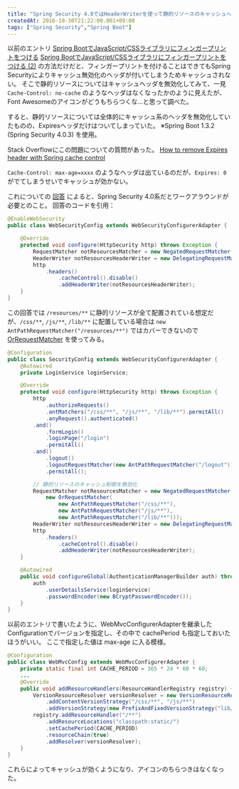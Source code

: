 ```yaml
---
title: "Spring Security 4.0ではHeaderWriterを使って静的リソースのキャッシュヘッダを適切につける"
createdAt: 2016-10-30T21:22:00.001+09:00
tags: ["Spring Security","Spring Boot"]
---
```

以前のエントリ
[Spring BootでJavaScript/CSSライブラリにフィンガープリントをつける](/ja/post/2016/03/spring-bootjavascriptcss/)
[Spring BootでJavaScript/CSSライブラリにフィンガープリントをつける (2)](/ja/post/2016/03/spring-bootjavascriptcss-2/)
の方法だけだと、フィンガープリントを付けることはできてもSpring Securityによりキャッシュ無効化のヘッダが付いてしまうためキャッシュされない。
そこで静的リソースについてはキャッシュヘッダを無効化してみて、一見 `Cache-Control: no-cache` のようなヘッダはなくなったかのように見えたが、Font Awesomeのアイコンがどうもちらつくな…と思って調べた。

すると、静的リソースについては全体的にキャッシュ系のヘッダを無効化していたものの、Expiresヘッダだけはついてしまっていた。
※Spring Boot 1.3.2 (Spring Security 4.0.3) を使用。

<!--more-->

Stack Overflowにこの問題についての質問があった。
[How to remove Expires header with Spring cache control](http://stackoverflow.com/questions/36011255/how-to-remove-expires-header-with-spring-cache-control)

`Cache-Control: max-age=xxxx` のようなヘッダは出ているのだが、`Expires: 0` がでてしまうせいでキャッシュが効かない。

これについての [回答](http://stackoverflow.com/a/36017075/4285965) によると、Spring Security 4.0系だとワークアラウンドが必要とのこと。
回答のコードを引用：

```java
@EnableWebSecurity
public class WebSecurityConfig extends WebSecurityConfigurerAdapter {

    @Override
    protected void configure(HttpSecurity http) throws Exception {
        RequestMatcher notResourcesMatcher = new NegatedRequestMatcher(new AntPathRequestMatcher("/resources/**"));
        HeaderWriter notResourcesHeaderWriter = new DelegatingRequestMatcherHeaderWriter(notResourcesMatcher , new CacheControlHeadersWriter());
        http
            .headers()
                .cacheControl().disable()
                .addHeaderWriter(notResourcesHeaderWriter);
    }
}
```

この回答では `/resources/**` に静的リソースが全て配置されている想定だが、`/css/**`, `/js/**`, `/lib/**` に配置している場合は `new AntPathRequestMatcher("/resources/**")` ではカバーできないので [OrRequestMatcher](http://docs.spring.io/spring-security/site/docs/4.0.3.RELEASE/apidocs/org/springframework/security/web/util/matcher/OrRequestMatcher.html) を使ってみる。

```java
@Configuration
public class SecurityConfig extends WebSecurityConfigurerAdapter {
    @Autowired
    private LoginService loginService;

    @Override
    protected void configure(HttpSecurity http) throws Exception {
        http
            .authorizeRequests()
            .antMatchers("/css/**", "/js/**", "/lib/**").permitAll()
            .anyRequest().authenticated()
        .and()
            .formLogin()
            .loginPage("/login")
            .permitAll()
        .and()
            .logout()
            .logoutRequestMatcher(new AntPathRequestMatcher("/logout"))
            .permitAll();

        // 静的リソースのキャッシュ制御を無効化
        RequestMatcher notResourcesMatcher = new NegatedRequestMatcher(
            new OrRequestMatcher(
                new AntPathRequestMatcher("/css/**"),
                new AntPathRequestMatcher("/js/**"),
                new AntPathRequestMatcher("/lib/**")));
        HeaderWriter notResourcesHeaderWriter = new DelegatingRequestMatcherHeaderWriter(notResourcesMatcher, new CacheControlHeadersWriter());
        http
            .headers()
                .cacheControl().disable()
                .addHeaderWriter(notResourcesHeaderWriter);
    }

    @Autowired
    public void configureGlobal(AuthenticationManagerBuilder auth) throws Exception {
        auth
            .userDetailsService(loginService)
            .passwordEncoder(new BCryptPasswordEncoder());
    }
}
```

以前のエントリで書いたように、WebMvcConfigurerAdapterを継承したConfigurationでバージョンを指定し、その中で cachePeriod も指定しておいたほうがいい。
ここで指定した値は max-age に入る模様。

```java
@Configuration
public class WebMvcConfig extends WebMvcConfigurerAdapter {
    private static final int CACHE_PERIOD = 365 * 24 * 60 * 60;
    ...
    @Override
    public void addResourceHandlers(ResourceHandlerRegistry registry) {
        VersionResourceResolver versionResolver = new VersionResourceResolver()
            .addContentVersionStrategy("/css/**", "/js/**")
            .addVersionStrategy(new PrefixAndFixedVersionStrategy("lib/", gitProperties.getCommitId()), "/lib/**");
        registry.addResourceHandler("/**")
            .addResourceLocations("classpath:static/")
            .setCachePeriod(CACHE_PERIOD)
            .resourceChain(true)
            .addResolver(versionResolver);
    }
}
```

これらによってキャッシュが効くようになり、アイコンのちらつきはなくなった。
